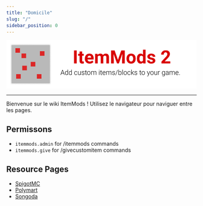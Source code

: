 ```yaml
---
title: "Domicile"
slug: "/"
sidebar_position: 0
---
```


![En-tête](https://github.com/CodeDoctorDE/ItemMods/blob/develop/assets/header.png?raw=true)

---

Bienvenue sur le wiki ItemMods ! Utilisez le navigateur pour naviguer entre les pages.

## Permissons

- `itemmods.admin` for /itemmods commands
- `itemmods.give` for /givecustomitem commands

## Resource Pages

* [SpigotMC](https://www.spigotmc.org/resources/72461/)
* [Polymart](https://polymart.org/resource/15)
* [Songoda](https://songoda.com/marketplace/product/162)
